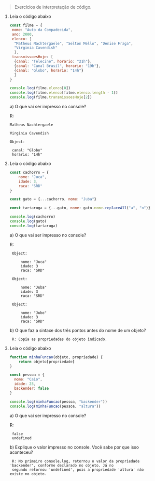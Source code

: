 >Exercícios de interpretação de código.

1. Leia o código abaixo

    ```jsx
    const filme = {
     nome: "Auto da Compadecida", 
     ano: 2000, 
     elenco: [
      "Matheus Nachtergaele", "Selton Mello", "Denise Fraga", 
      "Virginia Cavendish"
      ], 
     transmissoesHoje: [
      {canal: "Telecine", horario: "21h"}, 
      {canal: "Canal Brasil", horario: "19h"}, 
      {canal: "Globo", horario: "14h"}
      ]
    }

    console.log(filme.elenco[0])
    console.log(filme.elenco[filme.elenco.length - 1])
    console.log(filme.transmissoesHoje[2])
    ```

    a) O que vai ser impresso no console?

    R:

       Matheus Nachtergaele

       Virginia Cavendish

       Object:

        canal: "Globo"
        horario: "14h"

2. Leia o código abaixo

    ```jsx
    const cachorro = {
    	nome: "Juca", 
    	idade: 3, 
    	raca: "SRD"
    }

    const gato = {...cachorro, nome: "Juba"}

    const tartaruga = {...gato, nome: gato.nome.replaceAll("a", "o")}

    console.log(cachorro)
    console.log(gato)
    console.log(tartaruga)
    ```

    a) O que vai ser impresso no console?

    R:

        Object:

            nome: "Juca"
            idade: 3
            raca: "SRD"

        Object:

            nome: "Juba"
            idade: 3
            raca: "SRD"

        Object:

            nome: "Jubo"
            idade: 3
            raca: "SRD"

    b) O que faz a sintaxe dos três pontos antes do nome de um objeto?

        R: Copia as propriedades do objeto indicado. 

3. Leia o código abaixo

    ```jsx
    function minhaFuncao(objeto, propriedade) {
    	return objeto[propriedade]
    }

    const pessoa = {
      nome: "Caio", 
      idade: 23, 
      backender: false
    }

    console.log(minhaFuncao(pessoa, "backender"))
    console.log(minhaFuncao(pessoa, "altura"))
    ```

    a) O que vai ser impresso no console?

    R:

        false
        undefined

    b) Explique o valor impresso no console. Você sabe por que isso aconteceu?

        R: No primeiro console.log, retornou o valor da propriedade 'backender', conforme declarado no objeto. Já no
        segundo retornou 'undefined', pois a propriedade 'altura' não existe no objeto. 